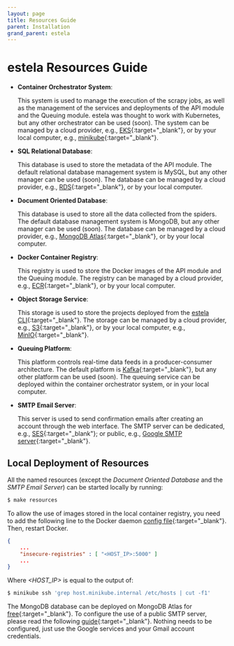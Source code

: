 ```yaml
---
layout: page
title: Resources Guide
parent: Installation
grand_parent: estela
---
```


# estela Resources Guide

- **Container Orchestrator System**:

  This system is used to manage the execution of the scrapy jobs, as well as the management
  of the services and deployments of the API module and the Queuing module.
  estela was thought to work with Kubernetes, but any other orchestrator can be used (soon).
  The system can be managed by a cloud provider, e.g., 
  [EKS](https://aws.amazon.com/eks/){:target="\_blank"}, or by your local computer, e.g., 
  [minikube](https://minikube.sigs.k8s.io/){:target="\_blank"}.

- **SQL Relational Database**:

  This database is used to store the metadata of the API module. The default relational 
  database management system is MySQL, but any other manager can be used (soon).
  The database can be managed by a cloud provider, e.g., 
  [RDS](https://aws.amazon.com/rds/){:target="\_blank"}, or by your local computer.

- **Document Oriented Database**:

  This database is used to store all the data collected from the spiders. The default
  database management system is MongoDB, but any other manager can be used (soon).
  The database can be managed by a cloud provider,
  e.g., [MongoDB Atlas](https://www.mongodb.com/cloud/atlas){:target="\_blank"},
  or by your local computer.

- **Docker Container Registry**:

  This registry is used to store the Docker images of the API module and the Queuing module.
  The registry can be managed by a cloud provider, e.g., 
  [ECR](https://aws.amazon.com/ecr/){:target="\_blank"}, or by your local computer.

- **Object Storage Service**:

  This storage is used to store the projects deployed from the
  [estela CLI](https://github.com/bitmakerla/estela-cli){:target="\_blank"}.
  The storage can be managed by a cloud provider, e.g., 
  [S3](https://aws.amazon.com/s3/){:target="\_blank"}, or by your local computer, e.g.,
  [MinIO](https://min.io/){:target="\_blank"}.

- **Queuing Platform**:

  This platform controls real-time data feeds in a producer-consumer architecture.
  The default platform is [Kafka](https://kafka.apache.org/){:target="\_blank"}, 
  but any other platform can be used (soon). The queuing service can be deployed within 
  the container orchestrator system, or in your local computer.
  
- **SMTP Email Server**:

  This server is used to send confirmation emails after creating an account through the 
  web interface. The SMTP server can be dedicated, e.g.,
  [SES](https://aws.amazon.com/ses/){:target="\_blank"}; or public, e.g.,
  [Google SMTP server](https://kinsta.com/blog/gmail-smtp-server/){:target="\_blank"}.

## Local Deployment of Resources

All the named resources (except the _Document Oriented Database_ and the _SMTP Email Server_)
can be started locally by running:

```bash
$ make resources
```

To allow the use of images stored in the local container registry, you need to
add the following line to the Docker daemon 
[config file](https://docs.docker.com/config/daemon){:target="\_blank"}.
Then, restart Docker.

```json
{
	...
	"insecure-registries" : [ "<HOST_IP>:5000" ]
	...
}
```
Where _<HOST\_IP>_ is equal to the output of:

```bash
$ minikube ssh 'grep host.minikube.internal /etc/hosts | cut -f1'
```

The MongoDB database can be deployed on MongoDB Atlas for
[free](https://www.mongodb.com/free-cloud-database){:target="\_blank"}.
To configure the use of a public SMTP server, please read the following
[guide](https://kinsta.com/blog/gmail-smtp-server/){:target="\_blank"}. Nothing needs 
to be configured, just use the Google services and your Gmail account credentials.
